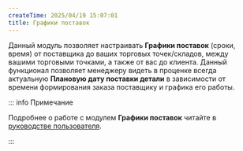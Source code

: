 ```yaml
---
createTime: 2025/04/19 15:07:01
title: Графики поставок
---
```

Данный модуль позволяет настраивать **Графики поставок** (сроки, время) от поставщика до ваших торговых точек/складов, между вашими торговыми точками, а также от вас до клиента. Данный функционал позволяет менеджеру видеть в проценке всегда актуальную **Плановую дату поставки детали** в зависимости от времени формирования заказа поставщику и графика его работы.

::: info Примечание

Подробнее о работе с модулем **Графики поставок** читайте в [руководстве пользователя](https://product-doc.tradesoft.ru/ai/delivery_schedule/index.htm).

:::